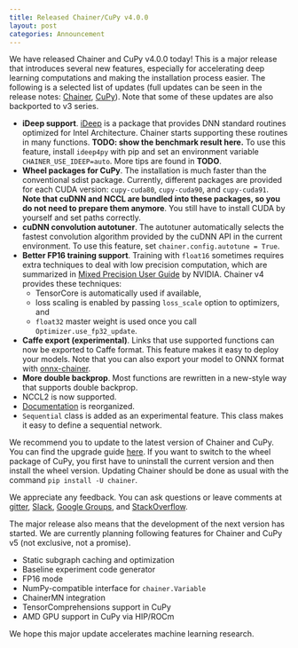 ```yaml
---
title: Released Chainer/CuPy v4.0.0
layout: post
categories: Announcement
---
```


We have released Chainer and CuPy v4.0.0 today!
This is a major release that introduces several new features, especially for accelerating deep learning computations and making the installation process easier.
The following is a selected list of updates (full updates can be seen in the release notes: [Chainer](https://github.com/chainer/chainer/releases/tag/v4.0.0), [CuPy](https://github.com/cupy/cupy/releases/tag/v4.0.0)).
Note that some of these updates are also backported to v3 series.

- **iDeep support**.
  [iDeep](https://github.com/intel/ideep) is a package that provides DNN standard routines optimized for Intel Architecture.
  Chainer starts supporting these routines in many functions.
  **TODO: show the benchmark result here.**
  To use this feature, install `ideep4py` with pip and set an environment variable `CHAINER_USE_IDEEP=auto`.
  More tips are found in **TODO**.
- **Wheel packages for CuPy**.
  The installation is much faster than the conventional sdist package.
  Currently, different packages are provided for each CUDA version: `cupy-cuda80`, `cupy-cuda90`, and `cupy-cuda91`.
  **Note that cuDNN and NCCL are bundled into these packages, so you do not need to prepare them anymore**.
  You still have to install CUDA by yourself and set paths correctly.
- **cuDNN convolution autotuner**.
  The autotuner automatically selects the fastest convolution algorithm provided by the cuDNN API in the current environment.
  To use this feature, set `chainer.config.autotune = True`.
- **Better FP16 training support**.
  Training with `float16` sometimes requires extra techniques to deal with low precision computation, which are summarized in [Mixed Precision User Guide](http://docs.nvidia.com/deeplearning/sdk/mixed-precision-training/index.html) by NVIDIA.
  Chainer v4 provides these techniques:
  - TensorCore is automatically used if available,
  - loss scaling is enabled by passing `loss_scale` option to optimizers, and
  - `float32` master weight is used once you call `Optimizer.use_fp32_update`.
- **Caffe export (experimental)**.
  Links that use supported functions can now be exported to Caffe format.
  This feature makes it easy to deploy your models.
  Note that you can also export your model to ONNX format with [onnx-chainer](https://github.com/chainer/onnx-chainer).
- **More double backprop**. Most functions are rewritten in a new-style way that supports double backprop.
- NCCL2 is now supported.
- [Documentation](https://docs.chainer.org/en/latest/) is reorganized.
- `Sequential` class is added as an experimental feature. This class makes it easy to define a sequential network.

We recommend you to update to the latest version of Chainer and CuPy.
You can find the upgrade guide [here](https://docs.chainer.org/en/latest/upgrade.html).
If you want to switch to the wheel package of CuPy, you first have to uninstall the current version and then install the wheel version.
Updating Chainer should be done as usual with the command `pip install -U chainer`.

We appreciate any feedback.
You can ask questions or leave comments at [gitter](https://gitter.im/chainer), [Slack](https://bit.ly/join-chainer-slack), [Google Groups](https://groups.google.com/forum/#!forum/chainer), and [StackOverflow](https://stackoverflow.com/questions/tagged/chainer).

The major release also means that the development of the next version has started.
We are currently planning following features for Chainer and CuPy v5 (not exclusive, not a promise).

- Static subgraph caching and optimization
- Baseline experiment code generator
- FP16 mode
- NumPy-compatible interface for `chainer.Variable`
- ChainerMN integration
- TensorComprehensions support in CuPy
- AMD GPU support in CuPy via HIP/ROCm

We hope this major update accelerates machine learning research.
